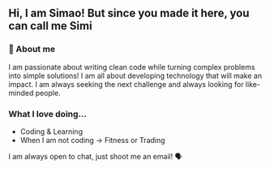 ## Hi, I am Simao! But since you made it here, you can call me Simi

### :metal: About me

I am passionate about writing clean code while turning complex problems into simple solutions! I am all about developing technology that will make an impact. I am always seeking the next challenge and always looking for like-minded people.

### What I love doing...
- Coding & Learning
- When I am not coding -> Fitness or Trading

I am always open to chat, just shoot me an email! :speaking_head:
